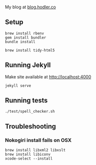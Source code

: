 My blog at
[blog.hodler.co](http://blog.hodler.co)

## Setup

    brew install rbenv
    gem install bundler
    bundle install

    brew install tidy-html5

## Running Jekyll
Make site available at [http://localhost:4000](http://localhost:4000)

    jekyll serve

## Running tests

    ./test/spell_checker.sh

## Troubleshooting
### Nokogiri install fails on OSX

    brew install libxml2 libxslt
    brew install libiconv
    xcode-select --install
